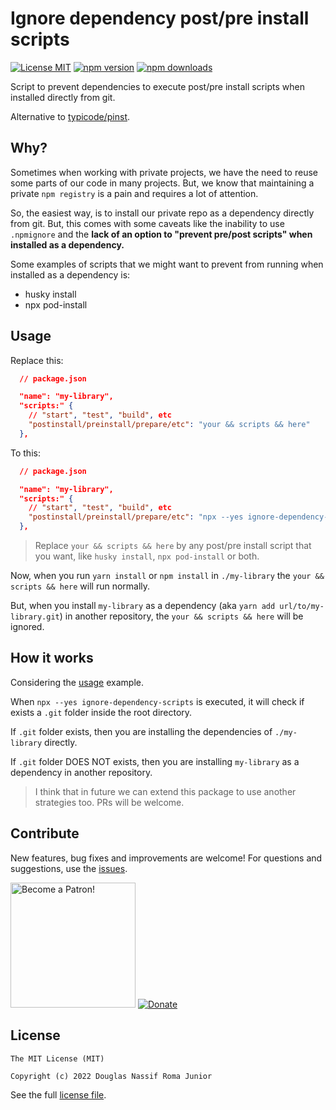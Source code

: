 # Ignore dependency post/pre install scripts

[![License MIT](https://img.shields.io/badge/licence-MIT-blue.svg)](https://github.com/douglasjunior/ignore-dependency-scripts/blob/master/LICENSE)
[![npm version](https://img.shields.io/npm/v/ignore-dependency-scripts.svg)](https://www.npmjs.com/package/ignore-dependency-scripts)
[![npm downloads](https://img.shields.io/npm/dt/ignore-dependency-scripts.svg)](#usage)

Script to prevent dependencies to execute post/pre install scripts when installed directly from git.

Alternative to [typicode/pinst](https://github.com/typicode/pinst).

## Why?

Sometimes when working with private projects, we have the need to reuse some parts of our code in many projects. But, we know that maintaining a private `npm registry` is a pain and requires a lot of attention.

So, the easiest way, is to install our private repo as a dependency directly from git. But, this comes with some caveats like the inability to use `.npmignore` and the **lack of an option to "prevent pre/post scripts" when installed as a dependency.**

Some examples of scripts that we might want to prevent from running when installed as a dependency is:

- husky install
- npx pod-install

## Usage

Replace this:

```json
  // package.json

  "name": "my-library",
  "scripts:" { 
    // "start", "test", "build", etc
    "postinstall/preinstall/prepare/etc": "your && scripts && here"
  },
```

To this:

```json
  // package.json

  "name": "my-library",
  "scripts:" { 
    // "start", "test", "build", etc
    "postinstall/preinstall/prepare/etc": "npx --yes ignore-dependency-scripts \"your && scripts && here\""
  },
```

> Replace `your && scripts && here` by any post/pre install script that you want, like `husky install`, `npx pod-install` or both.

Now, when you run `yarn install` or `npm install` in `./my-library` the `your && scripts && here` will run normally. 

But, when you install `my-library` as a dependency (aka `yarn add url/to/my-library.git`) in another repository, the `your && scripts && here` will be ignored.

## How it works

Considering the [usage](#usage) example.

When `npx --yes ignore-dependency-scripts` is executed, it will check if exists a `.git` folder inside the root directory.

If `.git` folder exists, then you are installing the dependencies of `./my-library` directly.

If `.git` folder DOES NOT exists, then you are installing `my-library` as a dependency in another repository.

> I think that in future we can extend this package to use another strategies too. PRs will be welcome.

## Contribute

New features, bug fixes and improvements are welcome! For questions and suggestions, use the [issues](https://github.com/douglasjunior/ignore-dependency-scripts/issues).

<a href="https://www.patreon.com/douglasjunior"><img src="http://i.imgur.com/xEO164Z.png" alt="Become a Patron!" width="200" /></a>
[![Donate](https://www.paypalobjects.com/en_US/i/btn/btn_donateCC_LG.gif)](https://www.paypal.com/cgi-bin/webscr?cmd=_s-xclick&hosted_button_id=E32BUP77SVBA2)

## License

```
The MIT License (MIT)

Copyright (c) 2022 Douglas Nassif Roma Junior
```

See the full [license file](https://github.com/douglasjunior/ignore-dependency-scripts/blob/master/LICENSE).
